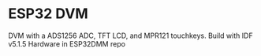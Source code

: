 ESP32 DVM
====================

DVM with a ADS1256 ADC, TFT LCD, and MPR121 touchkeys.
Build with IDF v5.1.5
Hardware in ESP32DMM repo
